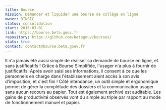 ```yaml
---
title: Bourse
mission: Demander et liquider une bourse de collège en ligne
owner: DINSIC
status: consolidation
start: 2015-03-01
link: https://bourse.beta.gouv.fr
repository: https://github.com/betagouv/bourses/
stats: true
contact: contact@bourse.beta.gouv.fr
---
```


Il n'a jamais été aussi simple de réaliser sa demande de bourse en ligne, et sans justificatifs ! Grâce à Bourse Simplifiée, l'usager n'a plus à fournir de justificatifs. Après avoir saisi ses informations, il consent à ce que les personnels en charge dans l'établissement aient accès à son avis d'imposition, et c'est fini !
Côté intendance, un outil simple et ergonomique permet de gérer la complétude des dossiers et la communication usager sans aucun recours au papier. Tout est également archivé est auditable. Les gains de productivité observés vont du simple au triple par rapport au mode de fonctionnement manuel et papier.
